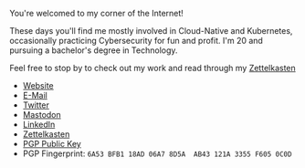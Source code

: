 You're welcomed to my corner of the Internet!

These days you'll find me mostly involved in Cloud-Native and
Kubernetes, occasionally practicing Cybersecurity for fun and profit.
I'm 20 and pursuing a bachelor's degree in Technology.

Feel free to stop by to check out my work and read through my
[Zettelkasten](https://zet.murtazau.xyz)

* [Website](https://murtazau.xyz)
* [E-Mail](mailto:murtaza@murtazau.xyz)
* [Twitter](https://twitter.com/murtaza_u_)
* [Mastodon](https://hachyderm.io/@murtaza)
* [LinkedIn](https://www.linkedin.com/in/murtaza-u/)
* [Zettelkasten](https://zet.murtazau.xyz)
* [PGP Public Key](https://murtazau.xyz/static/pub.asc)
* PGP Fingerprint: `6A53 BFB1 18AD 06A7 8D5A  AB43 121A 3355 F605 0C0D`
